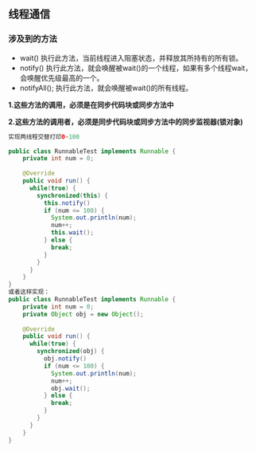 ## 线程通信

### 涉及到的方法

- wait() 执行此方法，当前线程进入阻塞状态，并释放其所持有的所有锁。
- notify() 执行此方法，就会唤醒被wait()的一个线程，如果有多个线程wait，会唤醒优先级最高的一个。
- notifyAll(); 执行此方法，就会唤醒被wait()的所有线程。



**1.这些方法的调用，必须是在同步代码块或同步方法中**

**2.这些方法的调用者，必须是同步代码块或同步方法中的同步监视器(锁对象)**

```java
实现两线程交替打印0~100

public class RunnableTest implements Runnable {
    private int num = 0;
  
    @Override
    public void run() {
      while(true) {
        synchronized(this) {
          this.notify()
          if (num <= 100) {
            System.out.println(num);
            num++;
            this.wait();
          } else {
            break;
          }
        }
      }  
    }
}
或者这样实现：
public class RunnableTest implements Runnable {
    private int num = 0;
    private Object obj = new Object();
  
    @Override
    public void run() {
      while(true) {
        synchronized(obj) {
          obj.notify()
          if (num <= 100) {
            System.out.println(num);
            num++;
            obj.wait();
          } else {
            break;
          }
        }
      }  
    }
}
```



